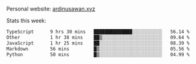 Personal website: [ardinusawan.xyz](https://ardinusawan.xyz)

Stats this week:
<!--START_SECTION:waka-->

```txt
TypeScript      9 hrs 30 mins   ██████████████░░░░░░░░░░░   56.14 %
Other           1 hr 38 mins    ██▒░░░░░░░░░░░░░░░░░░░░░░   09.64 %
JavaScript      1 hr 25 mins    ██░░░░░░░░░░░░░░░░░░░░░░░   08.39 %
Markdown        56 mins         █▒░░░░░░░░░░░░░░░░░░░░░░░   05.56 %
Python          50 mins         █▒░░░░░░░░░░░░░░░░░░░░░░░   04.99 %
```

<!--END_SECTION:waka-->
